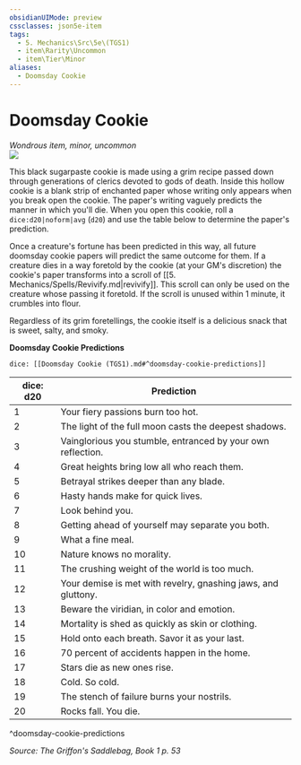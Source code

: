 ```yaml
---
obsidianUIMode: preview
cssclasses: json5e-item
tags:
  - 5. Mechanics\Src\5e\(TGS1)
  - item\Rarity\Uncommon
  - item\Tier\Minor
aliases:
  - Doomsday Cookie
---
```

# Doomsday Cookie
*Wondrous item, minor, uncommon*  
![](https://raw.githubusercontent.com/TheGiddyLimit/homebrew/master/_img/TGS1/Doomsday-Cookie.webp#right)  


This black sugarpaste cookie is made using a grim recipe passed down through generations of clerics devoted to gods of death. Inside this hollow cookie is a blank strip of enchanted paper whose writing only appears when you break open the cookie. The paper's writing vaguely predicts the manner in which you'll die. When you open this cookie, roll a `dice:d20|noform|avg` (`d20`) and use the table below to determine the paper's prediction.

Once a creature's fortune has been predicted in this way, all future doomsday cookie papers will predict the same outcome for them. If a creature dies in a way foretold by the cookie (at your GM's discretion) the cookie's paper transforms into a scroll of [[5. Mechanics/Spells/Revivify.md\|revivify]]. This scroll can only be used on the creature whose passing it foretold. If the scroll is unused within 1 minute, it crumbles into flour.

Regardless of its grim foretellings, the cookie itself is a delicious snack that is sweet, salty, and smoky.

**Doomsday Cookie Predictions**

`dice: [[Doomsday Cookie (TGS1).md#^doomsday-cookie-predictions]]`

| dice: d20 | Prediction |
|-----------|------------|
| 1 | Your fiery passions burn too hot. |
| 2 | The light of the full moon casts the deepest shadows. |
| 3 | Vainglorious you stumble, entranced by your own reflection. |
| 4 | Great heights bring low all who reach them. |
| 5 | Betrayal strikes deeper than any blade. |
| 6 | Hasty hands make for quick lives. |
| 7 | Look behind you. |
| 8 | Getting ahead of yourself may separate you both. |
| 9 | What a fine meal. |
| 10 | Nature knows no morality. |
| 11 | The crushing weight of the world is too much. |
| 12 | Your demise is met with revelry, gnashing jaws, and gluttony. |
| 13 | Beware the viridian, in color and emotion. |
| 14 | Mortality is shed as quickly as skin or clothing. |
| 15 | Hold onto each breath. Savor it as your last. |
| 16 | 70 percent of accidents happen in the home. |
| 17 | Stars die as new ones rise. |
| 18 | Cold. So cold. |
| 19 | The stench of failure burns your nostrils. |
| 20 | Rocks fall. You die. |
^doomsday-cookie-predictions

*Source: The Griffon's Saddlebag, Book 1 p. 53*
